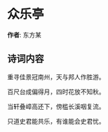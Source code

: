 # 众乐亭

**作者**: 东方某

## 诗词内容

重寻佳景冠南州，天与邦人作胜游。

百尺台成偏得月，四时花放不知秋。

当轩叠嶂高还下，傍槛长溪咽复流。

只道史君能共乐，有谁能会史君忧。

